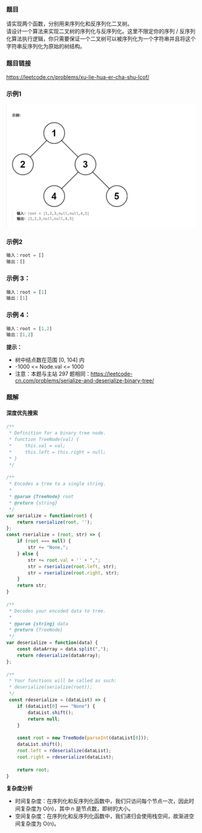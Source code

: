 ### 题目
请实现两个函数，分别用来序列化和反序列化二叉树。   
请设计一个算法来实现二叉树的序列化与反序列化。这里不限定你的序列 / 反序列化算法执行逻辑，你只需要保证一个二叉树可以被序列化为一个字符串并且将这个字符串反序列化为原始的树结构。
### 题目链接
https://leetcode.cn/problems/xu-lie-hua-er-cha-shu-lcof/
### 示例1
![37示例1](./images/37示例1.png)
### 示例2
```js
输入：root = []
输出：[]
```
### 示例 3：
```js
输入：root = [1]
输出：[1]
```
### 示例 4：
```js
输入：root = [1,2]
输出：[1,2]
```
**提示：**
- 树中结点数在范围 [0, 104] 内
- -1000 <= Node.val <= 1000
- 注意：本题与主站 297 题相同：https://leetcode-cn.com/problems/serialize-and-deserialize-binary-tree/  

### 题解
#### 深度优先搜索
```js
/**
 * Definition for a binary tree node.
 * function TreeNode(val) {
 *     this.val = val;
 *     this.left = this.right = null;
 * }
 */

/**
 * Encodes a tree to a single string.
 *
 * @param {TreeNode} root
 * @return {string}
 */
var serialize = function(root) {
    return rserialize(root, '');
};
const rserialize = (root, str) => {
    if (root === null) {
        str += "None,";
    } else {
        str += root.val + '' + ",";
        str = rserialize(root.left, str);
        str = rserialize(root.right, str);
    }
    return str;
}

/**
 * Decodes your encoded data to tree.
 *
 * @param {string} data
 * @return {TreeNode}
 */
var deserialize = function(data) {
    const dataArray = data.split(",");
    return rdeserialize(dataArray);
};

/**
 * Your functions will be called as such:
 * deserialize(serialize(root));
 */
 const rdeserialize = (dataList) => {
    if (dataList[0] === "None") {
        dataList.shift();
        return null;
    }

    const root = new TreeNode(parseInt(dataList[0]));
    dataList.shift();
    root.left = rdeserialize(dataList);
    root.right = rdeserialize(dataList);

    return root;
}
```
**复杂度分析**
- 时间复杂度：在序列化和反序列化函数中，我们只访问每个节点一次，因此时间复杂度为 O(n)，其中 n 是节点数，即树的大小。
- 空间复杂度：在序列化和反序列化函数中，我们递归会使用栈空间，故渐进空间复杂度为 O(n)。
